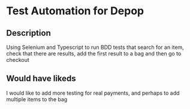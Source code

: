# Test Automation for Depop

## Description 
Using Selenium and Typescript to run BDD tests that search for an item, check that there are results, add the first result to a bag and then go to checkout

## Would have likeds
I would like to add more testing for real payments, and perhaps to add multiple items to the bag
